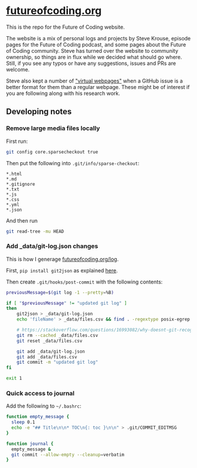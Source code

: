 # [futureofcoding.org](http://futureofcoding.org)

This is the repo for the Future of Coding website.

The website is a mix of personal logs and projects by Steve Krouse, episode pages for the Future of Coding podcast, and some pages about the Future of Coding community. Steve has turned over the website to community ownership, so things are in flux while we decided what should go where. Still, if you see any typos or have any suggestions, issues and PRs are welcome.

Steve also kept a number of ["virtual webpages"](https://github.com/futureofcoding/futureofcoding.org/issues?q=is%3Aopen+is%3Aissue+label%3A%22virtual+webpage%22) when a GitHub issue is a better format for them than a regular webpage. These might be of interest if you are following along with his research work.

## Developing notes

### Remove large media files locally

First run:

```bash
git config core.sparsecheckout true
```

Then put the following into `.git/info/sparse-checkout`:

```
*.html
*.md
*.gitignore
*.txt
*.js
*.css
*.yml
*.json
```

And then run


```bash
git read-tree -mu HEAD
```


### Add _data/git-log.json changes

This is how I generage [futureofcoding.org/log](futureofcoding.org/log).

First, `pip install git2json` as explained [here](https://github.com/tarmstrong/git2json#installation).

Then create `.git/hooks/post-commit` with the following contents:

```bash
previousMessage=$(git log -1 --pretty=%B)

if [ "$previousMessage" != "updated git log" ]
then
    git2json > _data/git-log.json
    echo 'fileName' > _data/files.csv && find . -regextype posix-egrep -regex ".*\.(md|html)$"  -not -path "./_site/*" >> _data/files.csv

    # https://stackoverflow.com/questions/16993082/why-doesnt-git-recognize-that-my-file-has-been-changed-therefore-git-add-not-w
    git rm --cached _data/files.csv
    git reset _data/files.csv

    git add _data/git-log.json
    git add _data/files.csv
    git commit -m "updated git log"
fi

exit 1
```

### Quick access to journal

Add the following to `~/.bashrc`:

```bash
function empty_message {
  sleep 0.1
  echo -e "## Title\n\n* TOC\n{: toc }\n\n" > .git/COMMIT_EDITMSG
}

function journal {
  empty_message &
  git commit --allow-empty --cleanup=verbatim
}
```

